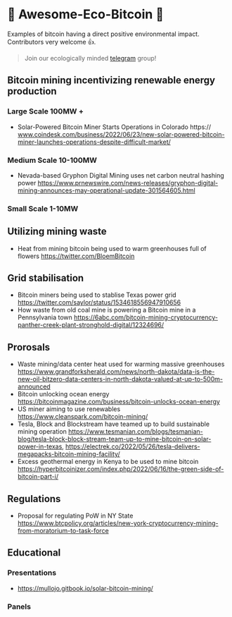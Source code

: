 # 🍃 Awesome-Eco-Bitcoin 🍃

Examples of bitcoin having a direct positive environmental impact. Contributors very welcome 👍.

> Join our ecologically minded <a href="https://t.me/bitcoinenviromentalism">telegram</a> group!

## Bitcoin mining incentivizing renewable energy production 

### Large Scale 100MW +

* Solar-Powered Bitcoin Miner Starts Operations in Colorado https:// www.coindesk.com/business/2022/06/23/new-solar-powered-bitcoin-miner-launches-operations-despite-difficult-market/

### Medium Scale 10-100MW

* Nevada-based Gryphon Digital Mining uses net carbon neutral hashing power https://www.prnewswire.com/news-releases/gryphon-digital-mining-announces-may-operational-update-301564605.html

###  Small Scale 1-10MW

## Utilizing mining waste 

* Heat from mining bitcoin being used to warm greenhouses full of flowers https://twitter.com/BloemBitcoin

## Grid stabilisation 

* Bitcoin miners being used to stablise Texas power grid https://twitter.com/saylor/status/1534618556947910656
* How waste from old coal mine is powering a Bitcoin mine in a Pennsylvania town https://6abc.com/bitcoin-mining-cryptocurrency-panther-creek-plant-stronghold-digital/12324696/

## Prorosals

* Waste mining/data center heat used for warming massive greenhouses https://www.grandforksherald.com/news/north-dakota/data-is-the-new-oil-bitzero-data-centers-in-north-dakota-valued-at-up-to-500m-announced 
* Bitcoin unlocking ocean energy https://bitcoinmagazine.com/business/bitcoin-unlocks-ocean-energy
* US miner aiming to use renewables https://www.cleanspark.com/bitcoin-mining/
* Tesla, Block and Blockstream have teamed up to build sustainable mining operation https://www.tesmanian.com/blogs/tesmanian-blog/tesla-block-block-stream-team-up-to-mine-bitcoin-on-solar-power-in-texas, https://electrek.co/2022/05/26/tesla-delivers-megapacks-bitcoin-mining-facility/
* Excess geothermal energy in Kenya to be used to mine bitcoin https://hyperbitcoinizer.com/index.php/2022/06/16/the-green-side-of-bitcoin-part-i/

## Regulations

* Proposal for regulating PoW in NY State https://www.btcpolicy.org/articles/new-york-cryptocurrency-mining-from-moratorium-to-task-force

## Educational

### Presentations

* https://mullojo.gitbook.io/solar-bitcoin-mining/

### Panels
